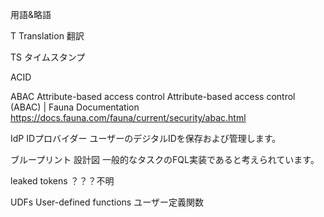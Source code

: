 用語&略語

T
Translation
翻訳

TS
タイムスタンプ

ACID

ABAC
Attribute-based access control
Attribute-based access control (ABAC) | Fauna Documentation
https://docs.fauna.com/fauna/current/security/abac.html


IdP
IDプロバイダー
ユーザーのデジタルIDを保存および管理します。

ブループリント
設計図
一般的なタスクのFQL実装であると考えられています。

leaked tokens
？？？不明

UDFs
User-defined functions
ユーザー定義関数













